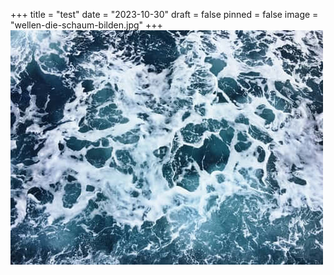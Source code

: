 +++
title = "test"
date = "2023-10-30"
draft = false
pinned = false
image = "wellen-die-schaum-bilden.jpg"
+++
![](wellen-die-schaum-bilden.jpg)